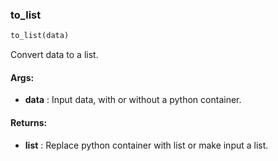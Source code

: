 

### to_list
```python
to_list(data)
```
Convert data to a list.

#### Args:

* **data** :  Input data, with or without a python container.

#### Returns:

* **list** :  Replace python container with list or make input a list.
